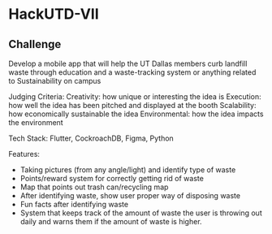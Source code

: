 # HackUTD-VII

## Challenge

Develop a mobile app that will help the UT Dallas members curb landfill waste through education and a waste-tracking system or anything related to Sustainability on campus

Judging Criteria:
     Creativity: how unique or interesting the idea is
     Execution: how well the idea has been pitched and displayed at the booth
     Scalability: how economically sustainable the idea
     Environmental: how the idea impacts the environment
 
Tech Stack:
Flutter, CockroachDB, Figma, Python
     
Features:
- Taking pictures (from any angle/light) and identify type of waste
- Points/reward system for correctly getting rid of waste
- Map that points out trash can/recycling map
- After identifying waste, show user proper way of disposing waste
- Fun facts after identifying waste
- System that keeps track of the amount of waste the user is throwing out daily and warns them if the amount of waste is higher.

